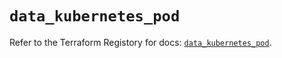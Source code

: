 # `data_kubernetes_pod`

Refer to the Terraform Registory for docs: [`data_kubernetes_pod`](https://www.terraform.io/docs/providers/kubernetes/d/pod).
